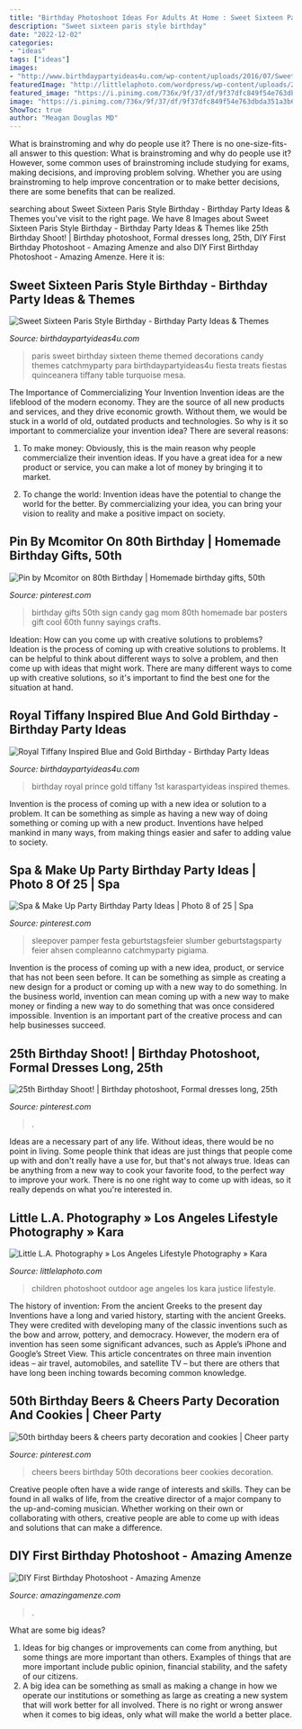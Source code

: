 ```yaml
---
title: "Birthday Photoshoot Ideas For Adults At Home : Sweet Sixteen Paris Style Birthday"
description: "Sweet sixteen paris style birthday"
date: "2022-12-02"
categories:
- "ideas"
tags: ["ideas"]
images:
- "http://www.birthdaypartyideas4u.com/wp-content/uploads/2016/07/Sweet-Sixteen-Paris-Style-Birthday-Treats-600x600.jpg"
featuredImage: "http://littlelaphoto.com/wordpress/wp-content/uploads/2013/06/cute-outdoor-photoshoot-ideas.jpg"
featured_image: "https://i.pinimg.com/736x/9f/37/df/9f37dfc849f54e763dbda351a3b69010.jpg"
image: "https://i.pinimg.com/736x/9f/37/df/9f37dfc849f54e763dbda351a3b69010.jpg"
ShowToc: true
author: "Meagan Douglas MD"
---
```



What is brainstroming and why do people use it?
There is no one-size-fits-all answer to this question: What is brainstroming and why do people use it? However, some common uses of brainstroming include studying for exams, making decisions, and improving problem solving. Whether you are using brainstroming to help improve concentration or to make better decisions, there are some benefits that can be realized.

	

		
searching about Sweet Sixteen Paris Style Birthday - Birthday Party Ideas &amp; Themes you've visit to the right page. We have 8 Images about Sweet Sixteen Paris Style Birthday - Birthday Party Ideas &amp; Themes like 25th Birthday Shoot! | Birthday photoshoot, Formal dresses long, 25th, DIY First Birthday Photoshoot - Amazing Amenze and also DIY First Birthday Photoshoot - Amazing Amenze. Here it is:
		
    
## Sweet Sixteen Paris Style Birthday - Birthday Party Ideas &amp; Themes

<img loading=lazy src="http://www.birthdaypartyideas4u.com/wp-content/uploads/2016/07/Sweet-Sixteen-Paris-Style-Birthday-Treats-600x600.jpg" onerror="this.onerror=null;this.src='https://tse1.mm.bing.net/th?id=OIP.J9FwPqyBhDWgW02orJn92QHaHa&amp;pid=15.1';" alt="Sweet Sixteen Paris Style Birthday - Birthday Party Ideas &amp; Themes">

_Source: birthdaypartyideas4u.com_

>paris sweet birthday sixteen theme themed decorations candy themes catchmyparty para birthdaypartyideas4u fiesta treats fiestas quinceanera tiffany table turquoise mesa. 

	

The Importance of Commercializing Your Invention
Invention ideas are the lifeblood of the modern economy. They are the source of all new products and services, and they drive economic growth. Without them, we would be stuck in a world of old, outdated products and technologies.
So why is it so important to commercialize your invention idea? There are several reasons:

1. To make money: Obviously, this is the main reason why people commercialize their invention ideas. If you have a great idea for a new product or service, you can make a lot of money by bringing it to market.

2. To change the world: Invention ideas have the potential to change the world for the better. By commercializing your idea, you can bring your vision to reality and make a positive impact on society.


    
## Pin By Mcomitor On 80th Birthday | Homemade Birthday Gifts, 50th

<img loading=lazy src="https://i.pinimg.com/736x/4b/74/d1/4b74d1ff73839776c6fdc06db548fc28.jpg" onerror="this.onerror=null;this.src='https://tse1.mm.bing.net/th?id=OIP.fMOKPVjJdwiY8cNb3U44PgHaJ3&amp;pid=15.1';" alt="Pin by Mcomitor on 80th Birthday | Homemade birthday gifts, 50th">

_Source: pinterest.com_

>birthday gifts 50th sign candy gag mom 80th homemade bar posters gift cool 60th funny sayings crafts. 

	

Ideation: How can you come up with creative solutions to problems?
Ideation is the process of coming up with creative solutions to problems. It can be helpful to think about different ways to solve a problem, and then come up with ideas that might work. There are many different ways to come up with creative solutions, so it's important to find the best one for the situation at hand.

    
## Royal Tiffany Inspired Blue And Gold Birthday - Birthday Party Ideas

<img loading=lazy src="http://www.birthdaypartyideas4u.com/wp-content/uploads/2017/07/Royal-Tiffany-Inspired-Blue-And-Gold-Birthday-Welcome-Sign-600x943.jpg" onerror="this.onerror=null;this.src='https://tse2.mm.bing.net/th?id=OIP.vzjSwdy01n01ukGTHdjiNAHaLo&amp;pid=15.1';" alt="Royal Tiffany Inspired Blue and Gold Birthday - Birthday Party Ideas">

_Source: birthdaypartyideas4u.com_

>birthday royal prince gold tiffany 1st karaspartyideas inspired themes. 

	

Invention is the process of coming up with a new idea or solution to a problem. It can be something as simple as having a new way of doing something or coming up with a new product. Inventions have helped mankind in many ways, from making things easier and safer to adding value to society.

    
## Spa &amp; Make Up Party Birthday Party Ideas | Photo 8 Of 25 | Spa

<img loading=lazy src="https://i.pinimg.com/736x/9f/37/df/9f37dfc849f54e763dbda351a3b69010.jpg" onerror="this.onerror=null;this.src='https://tse2.mm.bing.net/th?id=OIP.R0cvzILkRXCql1TszavvdQHaJQ&amp;pid=15.1';" alt="Spa &amp; Make Up Party Birthday Party Ideas | Photo 8 of 25 | Spa">

_Source: pinterest.com_

>sleepover pamper festa geburtstagsfeier slumber geburtstagsparty feier ahsen compleanno catchmyparty pigiama. 

	

Invention is the process of coming up with a new idea, product, or service that has not been seen before. It can be something as simple as creating a new design for a product or coming up with a new way to do something. In the business world, invention can mean coming up with a new way to make money or finding a new way to do something that was once considered impossible. Invention is an important part of the creative process and can help businesses succeed.

    
## 25th Birthday Shoot! | Birthday Photoshoot, Formal Dresses Long, 25th

<img loading=lazy src="https://i.pinimg.com/736x/dc/76/d5/dc76d55e03295c4fb2fc94cfdd3da266.jpg" onerror="this.onerror=null;this.src='https://tse3.mm.bing.net/th?id=OIP.19NlKMC027Cth6wgNKsKowHaNK&amp;pid=15.1';" alt="25th Birthday Shoot! | Birthday photoshoot, Formal dresses long, 25th">

_Source: pinterest.com_

>. 

	

Ideas are a necessary part of any life. Without ideas, there would be no point in living. Some people think that ideas are just things that people come up with and don't really have a use for, but that's not always true. Ideas can be anything from a new way to cook your favorite food, to the perfect way to improve your work. There is no one right way to come up with ideas, so it really depends on what you're interested in.

    
## Little L.A. Photography » Los Angeles Lifestyle Photography » Kara

<img loading=lazy src="http://littlelaphoto.com/wordpress/wp-content/uploads/2013/06/cute-outdoor-photoshoot-ideas.jpg" onerror="this.onerror=null;this.src='https://tse1.mm.bing.net/th?id=OIP.PylCKacSmt5bq-ZlX3cqfQHaLH&amp;pid=15.1';" alt="Little L.A. Photography » Los Angeles Lifestyle Photography » Kara">

_Source: littlelaphoto.com_

>children photoshoot outdoor age angeles los kara justice lifestyle. 

	

The history of invention: From the ancient Greeks to the present day
Inventions have a long and varied history, starting with the ancient Greeks. They were credited with developing many of the classic inventions such as the bow and arrow, pottery, and democracy. However, the modern era of invention has seen some significant advances, such as Apple’s iPhone and Google’s Street View. This article concentrates on three main invention ideas – air travel, automobiles, and satellite TV – but there are others that have long been inching towards becoming common knowledge.

    
## 50th Birthday Beers &amp; Cheers Party Decoration And Cookies | Cheer Party

<img loading=lazy src="https://i.pinimg.com/736x/4b/bb/66/4bbb66ae36f565359c74747ab59c4e34.jpg" onerror="this.onerror=null;this.src='https://tse2.mm.bing.net/th?id=OIP.CwmoyCupnYsF2XDcinlUPwHaJ3&amp;pid=15.1';" alt="50th birthday beers &amp; cheers party decoration and cookies | Cheer party">

_Source: pinterest.com_

>cheers beers birthday 50th decorations beer cookies decoration. 

	

Creative people often have a wide range of interests and skills. They can be found in all walks of life, from the creative director of a major company to the up-and-coming musician. Whether working on their own or collaborating with others, creative people are able to come up with ideas and solutions that can make a difference.

    
## DIY First Birthday Photoshoot - Amazing Amenze

<img loading=lazy src="https://amazingamenze.com/wp-content/uploads/2020/04/first-birthday-photoshoot-300x400.jpg" onerror="this.onerror=null;this.src='https://tse4.mm.bing.net/th?id=OIP.dVmAyO6qQ_1eiQRG7qM8wwAAAA&amp;pid=15.1';" alt="DIY First Birthday Photoshoot - Amazing Amenze">

_Source: amazingamenze.com_

>. 

	

What are some big ideas?
1. Ideas for big changes or improvements can come from anything, but some things are more important than others. Examples of things that are more important include public opinion, financial stability, and the safety of our citizens.
2. A big idea can be something as small as making a change in how we operate our institutions or something as large as creating a new system that will work better for all involved. There is no right or wrong answer when it comes to big ideas, only what will make the world a better place.

